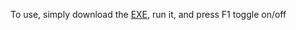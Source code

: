 To use, simply download the [EXE](https://github.com/KingQuarter/AutoClicker/raw/main/AutoClicker.exe), run it, and press F1 toggle on/off
